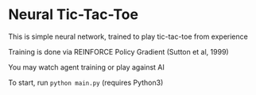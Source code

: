 # Neural Tic-Tac-Toe

This is simple neural network, trained to play tic-tac-toe from experience

Training is done via REINFORCE Policy Gradient (Sutton et al, 1999)

You may watch agent training or play against AI

To start, run `python main.py` (requires Python3)